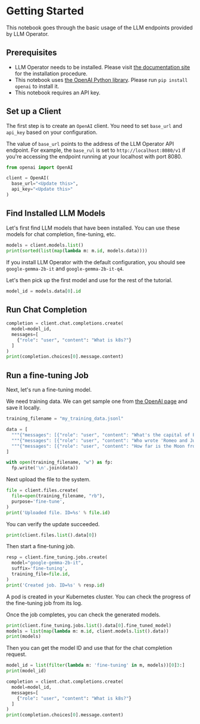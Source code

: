 # Getting Started

This notebook goes through the basic usage of the LLM endpoints provided by LLM Operator.

## Prerequisites

- LLM Operator needs to be installed. Please visit
  [the documentation site](https://llm-operator.readthedocs.io/en/latest/index.html) for the installation procedure.
- This notebook uses [the OpenAI Python library](https://github.com/openai/openai-python). Please run
  `pip install openai` to install it.
- This notebook requires an API key.

## Set up a Client

The first step is to create an `OpenAI` client. You need to set `base_url` and `api_key`
based on your configuration.

The value of `base_url` points to the address of the LLM Operator API endpoint.
For example, the `base_rul` is set to `http://localhost:8080/v1` if you're accessing
the endpoint running at your localhost with port 8080.

```python
from openai import OpenAI

client = OpenAI(
  base_url="<Update this>",
  api_key="<Update this>"
)
```

## Find Installed LLM Models

Let's first find LLM models that have been installed. You can use
these models for chat completion, fine-tuning, etc.

```python
models = client.models.list()
print(sorted(list(map(lambda m: m.id, models.data))))
```

If you install LLM Operator with the default configuration, you should see `google-gemma-2b-it` and `google-gemma-2b-it-q4`.

Let's then pick up the first model and use for the rest of the tutorial.

```python
model_id = models.data[0].id
```

## Run Chat Completion

```python
completion = client.chat.completions.create(
  model=model_id,
  messages=[
    {"role": "user", "content": "What is k8s?"}
  ]
)
print(completion.choices[0].message.content)
```


## Run a fine-tuning Job

Next, let's run a fine-tuning model.

We need training data. We can get sample one from [the OpenAI page](https://platform.openai.com/docs/guides/fine-tuning/preparing-your-dataset) and
save it locally.

```python
training_filename = "my_training_data.jsonl"

data = [
  """{"messages": [{"role": "user", "content": "What's the capital of France?"}, {"role": "assistant", "content": "Paris, as if everyone doesn't know that already."}]}""",
  """{"messages": [{"role": "user", "content": "Who wrote 'Romeo and Juliet'?"}, {"role": "assistant", "content": "Oh, just some guy named William Shakespeare. Ever heard of him?"}]}""",
  """{"messages": [{"role": "user", "content": "How far is the Moon from Earth?"}, {"role": "assistant", "content": "Around 384,400 kilometers. Give or take a few, like that really matters."}]}""",
]

with open(training_filename, "w") as fp:
  fp.write('\n'.join(data))
```

Next upload the file to the system.

```python
file = client.files.create(
  file=open(training_filename, "rb"),
  purpose='fine-tune',
)
print('Uploaded file. ID=%s' % file.id)
```

You can verify the update succeeded.

```python
print(client.files.list().data[0])
```

Then start a fine-tuning job.

```python
resp = client.fine_tuning.jobs.create(
  model="google-gemma-2b-it",
  suffix='fine-tuning',
  training_file=file.id,
)
print('Created job. ID=%s' % resp.id)
```

A pod is created in your Kubernetes cluster. You can check the progress of the fine-tuning job from its log.

Once the job completes, you can check the generated models.

```python
print(client.fine_tuning.jobs.list().data[0].fine_tuned_model)
models = list(map(lambda m: m.id, client.models.list().data))
print(models)
```

Then you can get the model ID and use that for the chat completion request.

```python
model_id = list(filter(lambda m: 'fine-tuning' in m, models))[0]3:]
print(model_id)
```

```python
completion = client.chat.completions.create(
  model=model_id,
  messages=[
    {"role": "user", "content": "What is k8s?"}
  ]
)
print(completion.choices[0].message.content)
```
